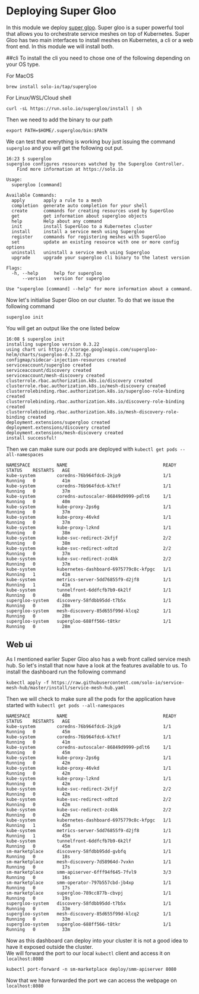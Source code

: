 # Deploying Super Gloo

In this module we deploy [super gloo](https://supergloo.solo.io/). Super gloo is a super powerful tool that allows you to orchestrate service meshes on top of Kubernetes. Super Gloo has two main interfaces to install meshes on Kubernetes, a cli or a web front end. In this module we will install both.

##cli
To install the cli you need to chose one of the following depending on your OS type.

For MacOS
```
brew install solo-io/tap/supergloo
```

For Linux/WSL/Cloud shell
```
curl -sL https://run.solo.io/supergloo/install | sh
```

Then we need to add the binary to our path
```
export PATH=$HOME/.supergloo/bin:$PATH
```

We can test that everything is working buy just issuing the command `supergloo` and you will get the following out put.

```
16:23 $ supergloo
supergloo configures resources watched by the Supergloo Controller.
	Find more information at https://solo.io

Usage:
  supergloo [command]

Available Commands:
  apply       apply a rule to a mesh
  completion  generate auto completion for your shell
  create      commands for creating resources used by SuperGloo
  get         get information about supergloo objects
  help        Help about any command
  init        install SuperGloo to a Kubernetes cluster
  install     install a service mesh using Supergloo
  register    commands for registering meshes with SuperGloo
  set         update an existing resource with one or more config options
  uninstall   uninstall a service mesh using Supergloo
  upgrade     upgrade your supergloo cli binary to the latest version

Flags:
  -h, --help      help for supergloo
      --version   version for supergloo

Use "supergloo [command] --help" for more information about a command.
```

Now let's initialise Super Gloo on our cluster. To do that we issue the following command
```
supergloo init
```

You will get an output like the one listed below
```
16:08 $ supergloo init
installing supergloo version 0.3.22
using chart uri https://storage.googleapis.com/supergloo-helm/charts/supergloo-0.3.22.tgz
configmap/sidecar-injection-resources created
serviceaccount/supergloo created
serviceaccount/discovery created
serviceaccount/mesh-discovery created
clusterrole.rbac.authorization.k8s.io/discovery created
clusterrole.rbac.authorization.k8s.io/mesh-discovery created
clusterrolebinding.rbac.authorization.k8s.io/supergloo-role-binding created
clusterrolebinding.rbac.authorization.k8s.io/discovery-role-binding created
clusterrolebinding.rbac.authorization.k8s.io/mesh-discovery-role-binding created
deployment.extensions/supergloo created
deployment.extensions/discovery created
deployment.extensions/mesh-discovery created
install successful!
```
Then we can make sure our pods are deployed with `kubectl get pods --all-namespaces`

```
NAMESPACE          NAME                                    READY   STATUS    RESTARTS   AGE
kube-system        coredns-76b964fdc6-2kjp9                1/1     Running   0          41m
kube-system        coredns-76b964fdc6-k7ktf                1/1     Running   0          37m
kube-system        coredns-autoscaler-86849d9999-pdlt6     1/1     Running   0          40m
kube-system        kube-proxy-2ps6g                        1/1     Running   0          37m
kube-system        kube-proxy-46vkd                        1/1     Running   0          37m
kube-system        kube-proxy-lzknd                        1/1     Running   0          38m
kube-system        kube-svc-redirect-2kfjf                 2/2     Running   0          38m
kube-system        kube-svc-redirect-xdtzd                 2/2     Running   0          37m
kube-system        kube-svc-redirect-zc4bk                 2/2     Running   0          37m
kube-system        kubernetes-dashboard-6975779c8c-kfpgc   1/1     Running   1          41m
kube-system        metrics-server-5dd76855f9-d2jf8         1/1     Running   1          41m
kube-system        tunnelfront-6ddfcfb7b9-6k2lf            1/1     Running   0          40m
supergloo-system   discovery-58fdbb95dd-t7b5x              1/1     Running   0          28m
supergloo-system   mesh-discovery-85d655f99d-klcq2         1/1     Running   0          28m
supergloo-system   supergloo-688ff566-t8tkr                1/1     Running   0          28m
```



## Web ui
As I mentioned earlier Super Gloo also has a web front called service mesh hub. So let's install that now have a look at the features available to us. To install the dashboard run the following command
```
kubectl apply -f https://raw.githubusercontent.com/solo-io/service-mesh-hub/master/install/service-mesh-hub.yaml
```

Then we will check to make sure all the pods for the application have started with `kubectl get pods --all-namespaces`

```
NAMESPACE          NAME                                    READY   STATUS    RESTARTS   AGE
kube-system        coredns-76b964fdc6-2kjp9                1/1     Running   0          45m
kube-system        coredns-76b964fdc6-k7ktf                1/1     Running   0          41m
kube-system        coredns-autoscaler-86849d9999-pdlt6     1/1     Running   0          45m
kube-system        kube-proxy-2ps6g                        1/1     Running   0          42m
kube-system        kube-proxy-46vkd                        1/1     Running   0          42m
kube-system        kube-proxy-lzknd                        1/1     Running   0          42m
kube-system        kube-svc-redirect-2kfjf                 2/2     Running   0          42m
kube-system        kube-svc-redirect-xdtzd                 2/2     Running   0          42m
kube-system        kube-svc-redirect-zc4bk                 2/2     Running   0          42m
kube-system        kubernetes-dashboard-6975779c8c-kfpgc   1/1     Running   1          45m
kube-system        metrics-server-5dd76855f9-d2jf8         1/1     Running   1          45m
kube-system        tunnelfront-6ddfcfb7b9-6k2lf            1/1     Running   0          45m
sm-marketplace     discovery-58fdbb95dd-gvbfq              1/1     Running   0          18s
sm-marketplace     mesh-discovery-7d58964d-7vxkn           1/1     Running   0          17s
sm-marketplace     smm-apiserver-6fff94f645-7fvl9          3/3     Running   0          16s
sm-marketplace     smm-operator-797b557cbd-jb4xp           1/1     Running   0          17s
sm-marketplace     supergloo-789cc877b-cbvpj               1/1     Running   0          19s
supergloo-system   discovery-58fdbb95dd-t7b5x              1/1     Running   0          33m
supergloo-system   mesh-discovery-85d655f99d-klcq2         1/1     Running   0          33m
supergloo-system   supergloo-688ff566-t8tkr                1/1     Running   0          33m
```


Now as this dashboard can deploy into your cluster it is not a good idea to have it exposed outside the cluster.  
We will forward the port to our local `kubectl` client and access it on `localhost:8080`
```
kubectl port-forward -n sm-marketplace deploy/smm-apiserver 8080
```

Now that we have forwarded the port we can access the webpage on `localhost:8080`
